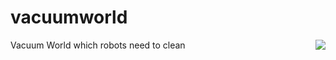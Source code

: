 vacuumworld
===========

<img align="right" src="https://github.com/eishub/vacuumworld/wiki/vacuumworld.png"/>

Vacuum World which robots need to clean
